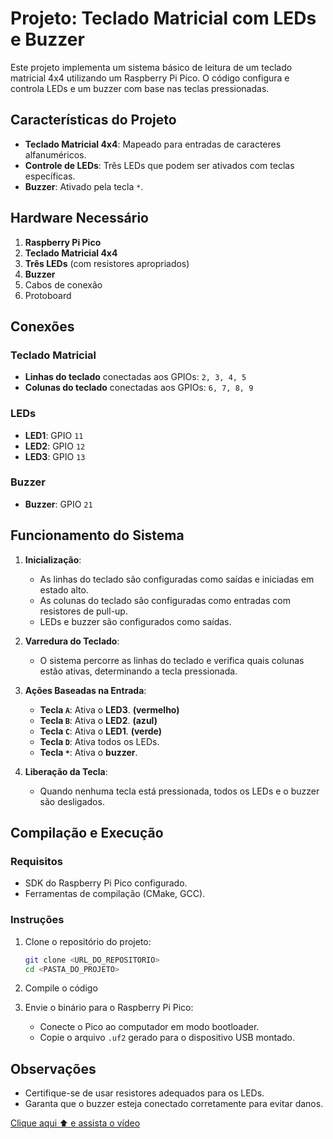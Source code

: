 # Projeto: Teclado Matricial com LEDs e Buzzer

Este projeto implementa um sistema básico de leitura de um teclado matricial 4x4 utilizando um Raspberry Pi Pico. O código configura e controla LEDs e um buzzer com base nas teclas pressionadas.

## Características do Projeto

- **Teclado Matricial 4x4**: Mapeado para entradas de caracteres alfanuméricos.
- **Controle de LEDs**: Três LEDs que podem ser ativados com teclas específicas.
- **Buzzer**: Ativado pela tecla `*`.

## Hardware Necessário

1. **Raspberry Pi Pico**
2. **Teclado Matricial 4x4**
3. **Três LEDs** (com resistores apropriados)
4. **Buzzer**
5. Cabos de conexão
6. Protoboard

## Conexões

### Teclado Matricial
- **Linhas do teclado** conectadas aos GPIOs: `2, 3, 4, 5`
- **Colunas do teclado** conectadas aos GPIOs: `6, 7, 8, 9`

### LEDs
- **LED1**: GPIO `11`
- **LED2**: GPIO `12`
- **LED3**: GPIO `13`

### Buzzer
- **Buzzer**: GPIO `21`

## Funcionamento do Sistema

1. **Inicialização**:
   - As linhas do teclado são configuradas como saídas e iniciadas em estado alto.
   - As colunas do teclado são configuradas como entradas com resistores de pull-up.
   - LEDs e buzzer são configurados como saídas.

2. **Varredura do Teclado**:
   - O sistema percorre as linhas do teclado e verifica quais colunas estão ativas, determinando a tecla pressionada.

3. **Ações Baseadas na Entrada**:
   - **Tecla `A`**: Ativa o **LED3**. **(vermelho)**
   - **Tecla `B`**: Ativa o **LED2**. **(azul)**
   - **Tecla `C`**: Ativa o **LED1**. **(verde)**
   - **Tecla `D`**: Ativa todos os LEDs. 
   - **Tecla `*`**: Ativa o **buzzer**.

4. **Liberação da Tecla**:
   - Quando nenhuma tecla está pressionada, todos os LEDs e o buzzer são desligados.

## Compilação e Execução

### Requisitos

- SDK do Raspberry Pi Pico configurado.
- Ferramentas de compilação (CMake, GCC).

### Instruções

1. Clone o repositório do projeto:
   ```bash
   git clone <URL_DO_REPOSITORIO>
   cd <PASTA_DO_PROJETO>
   ```

2. Compile o código


3. Envie o binário para o Raspberry Pi Pico:
   - Conecte o Pico ao computador em modo bootloader.
   - Copie o arquivo `.uf2` gerado para o dispositivo USB montado.

## Observações

- Certifique-se de usar resistores adequados para os LEDs.
- Garanta que o buzzer esteja conectado corretamente para evitar danos.

[Clique aqui ⬆️ e assista o vídeo](https://youtu.be/5_DbCaJ_zK0)

